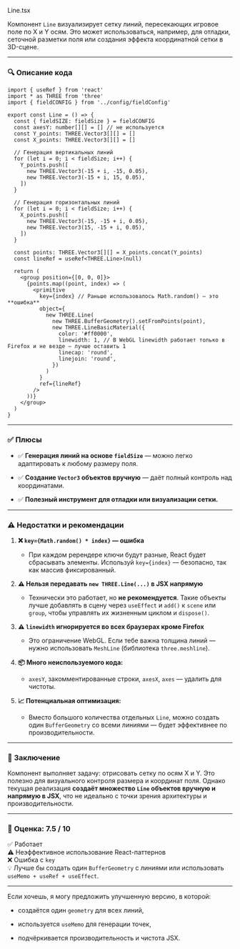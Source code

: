 Line.tsx

Компонент `Line` визуализирует сетку линий, пересекающих игровое поле по X и Y осям. Это может использоваться, например, для отладки, сеточной разметки поля или создания эффекта координатной сетки в 3D-сцене.

---

### 🔍 **Описание кода**

```tsx
import { useRef } from 'react'
import * as THREE from 'three'
import { fieldCONFIG } from '../config/fieldConfig'

export const Line = () => {
  const { fieldSIZE: fieldSize } = fieldCONFIG
  const axesY: number[][] = [] // не используется
  const Y_points: THREE.Vector3[][] = []
  const X_points: THREE.Vector3[][] = []

  // Генерация вертикальных линий
  for (let i = 0; i < fieldSize; i++) {
    Y_points.push([
      new THREE.Vector3(-15 + i, -15, 0.05),
      new THREE.Vector3(-15 + i, 15, 0.05),
    ])
  }

  // Генерация горизонтальных линий
  for (let i = 0; i < fieldSize; i++) {
    X_points.push([
      new THREE.Vector3(-15, -15 + i, 0.05),
      new THREE.Vector3(15, -15 + i, 0.05),
    ])
  }

  const points: THREE.Vector3[][] = X_points.concat(Y_points)
  const lineRef = useRef<THREE.Line>(null)

  return (
    <group position={[0, 0, 0]}>
      {points.map((point, index) => (
        <primitive
          key={index} // Раньше использовалось Math.random() — это **ошибка**
          object={
            new THREE.Line(
              new THREE.BufferGeometry().setFromPoints(point),
              new THREE.LineBasicMaterial({
                color: '#ff0000',
                linewidth: 1, // В WebGL linewidth работает только в Firefox и не везде — лучше оставить 1
                linecap: 'round',
                linejoin: 'round',
              })
            )
          }
          ref={lineRef}
        />
      ))}
    </group>
  )
}
```

---

### ✅ **Плюсы**

- ✅ **Генерация линий на основе `fieldSize`** — можно легко адаптировать к любому размеру поля.
    
- ✅ **Создание `Vector3` объектов вручную** — даёт полный контроль над координатами.
    
- ✅ **Полезный инструмент для отладки или визуализации сетки.**
    

---

### ⚠️ **Недостатки и рекомендации**

1. **❌ `key={Math.random() * index}` — ошибка**
    
    - При каждом ререндере ключи будут разные, React будет сбрасывать элементы. Используй `key={index}` — безопасно, так как массив фиксированный.
        
2. **⚠️ Нельзя передавать `new THREE.Line(...)` в JSX напрямую**
    
    - Технически это работает, но **не рекомендуется**. Такие объекты лучше добавлять в сцену через `useEffect` и `add()` к `scene` или `group`, чтобы управлять их жизненным циклом и `dispose()`.
        
3. **⚠️ `linewidth` игнорируется во всех браузерах кроме Firefox**
    
    - Это ограничение WebGL. Если тебе важна толщина линий — нужно использовать `MeshLine` (библиотека `three.meshline`).
        
4. **📦 Много неиспользуемого кода:**
    
    - `axesY`, закомментированные строки, `axesX`, `axes` — удалить для чистоты.
        
5. **📈 Потенциальная оптимизация:**
    
    - Вместо большого количества отдельных `Line`, можно создать один `BufferGeometry` со всеми линиями — будет эффективнее по производительности.
        

---

### 🧠 **Заключение**

Компонент выполняет задачу: отрисовать сетку по осям X и Y. Это полезно для визуального контроля размера и координат поля. Однако текущая реализация **создаёт множество `Line` объектов вручную и напрямую в JSX**, что не идеально с точки зрения архитектуры и производительности.

---

### 🔧 **Оценка: 7.5 / 10**

✅ Работает  
⚠ Неэффективное использование React-паттернов  
❌ Ошибка с `key`  
💡 Лучше бы создать один `BufferGeometry` с линиями или использовать `useMemo + useRef + useEffect`.

---

Если хочешь, я могу предложить улучшенную версию, в которой:

- создаётся один `geometry` для всех линий,
    
- используется `useMemo` для генерации точек,
    
- подчёркивается производительность и чистота JSX.